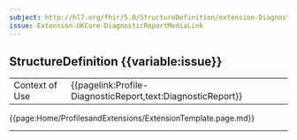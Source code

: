 ```yaml
---
subject: http://hl7.org/fhir/5.0/StructureDefinition/extension-DiagnosticReport.media.link
issue: Extension-UKCore-DiagnosticReportMediaLink
---
```


<div class="NewAddedItem">
<h2> StructureDefinition {{variable:issue}} </h2>


<table id="addToTranspose">
<tr><td>Context of Use</td>
<td>{{pagelink:Profile-DiagnosticReport,text:DiagnosticReport}}</td>
</tr>

</table>


{{page:Home/ProfilesandExtensions/ExtensionTemplate.page.md}}
</div>

---